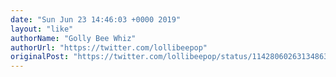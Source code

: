 ```yaml
---
date: "Sun Jun 23 14:46:03 +0000 2019"
layout: "like"
authorName: "Golly Bee Whiz"
authorUrl: "https://twitter.com/lollibeepop"
originalPost: "https://twitter.com/lollibeepop/status/1142806026313486336"
---
```

